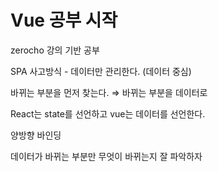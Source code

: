 # **Vue 공부 시작**

zerocho 강의 기반 공부

SPA 사고방식 - 데이터만 관리한다. (데이터 중심)

바뀌는 부분을 먼저 찾는다. ⇒ 바뀌는 부분을 데이터로

React는 state를 선언하고 vue는 데이터를 선언한다.

양방향 바인딩

데이터가 바뀌는 부분만 무엇이 바뀌는지 잘 파악하자
